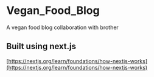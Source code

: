 # Vegan_Food_Blog
A vegan food blog collaboration with brother
## Built using next.js
[https://nextjs.org/learn/foundations/how-nextjs-works](https://nextjs.org/learn/foundations/how-nextjs-works)
